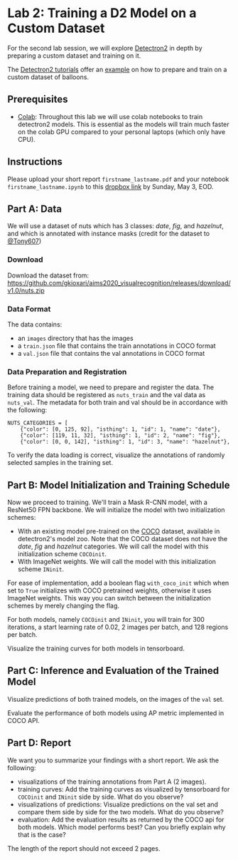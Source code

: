 # Lab 2: Training a D2 Model on a Custom Dataset

For the second lab session, we will explore [Detectron2][d2] in depth by preparing a custom dataset and training on it. 

The [Detectron2 tutorials][d2tut] offer an [example][d2new] on how to prepare and train on a custom dataset of balloons. 

## Prerequisites
* [Colab][colab]: Throughout this lab we will use colab notebooks to train detectron2 models. This is essential as the models will train much faster on the colab GPU compared to your personal laptops (which only have CPU). 

## Instructions
Please upload your short report `firstname_lastname.pdf` and your notebook `firstname_lastname.ipynb` to this [dropbox link][dropbox] by Sunday, May 3, EOD. 

## Part A: Data

We will use a dataset of nuts which has 3 classes: _date_, _fig_, and _hazelnut_, and which is annotated with instance masks (credit for the dataset to [@Tony607](https://github.com/Tony607)) 

### Download
Download the dataset from: https://github.com/gkioxari/aims2020_visualrecognition/releases/download/v1.0/nuts.zip

### Data Format
The data contains:
  * an `images` directory that has the images
  * a `train.json` file that contains the train annotations in COCO format
  * a `val.json` file that contains the val annotations in COCO format

### Data Preparation and Registration
Before training a model, we need to prepare and register the data. The training data should be registered as `nuts_train` and the val data as `nuts_val`. The metadata for both train and val should be in accordance with the following:
```
NUTS_CATEGORIES = [
    {"color": [0, 125, 92], "isthing": 1, "id": 1, "name": "date"},
    {"color": [119, 11, 32], "isthing": 1, "id": 2, "name": "fig"},
    {"color": [0, 0, 142], "isthing": 1, "id": 3, "name": "hazelnut"},
```

To verify the data loading is correct, visualize the annotations of randomly selected samples in the training set. 

## Part B: Model Initialization and Training Schedule

Now we proceed to training. We'll train a Mask R-CNN model, with a ResNet50 FPN backbone. We will initialize the model with two initialization schemes:
  * With an existing model pre-trained on the [COCO][coco] dataset, available in detectron2's model zoo. Note that the COCO dataset does not have the _date_, _fig_ and _hazelnut_ categories. We will call the model with this initialization scheme `COCOinit`.
  * With ImageNet weights. We will call the model with this initialization scheme `INinit`.

For ease of implementation, add a boolean flag `with_coco_init` which when set to `True` initializes with COCO pretrained weights, otherwise it uses ImageNet weights. This way you can switch between the initialization schemes by merely changing the flag.

For both models, namely `COCOinit` and `INinit`, you will train for 300 iterations, a start learning rate of 0.02, 2 images per batch, and 128 regions per batch.

Visualize the training curves for both models in tensorboard. 

## Part C: Inference and Evaluation of the Trained Model

Visualize predictions of both trained models, on the images of the `val` set. 

Evaluate the performance of both models using AP metric implemented in COCO API. 


## Part D: Report

We want you to summarize your findings with a short report. We ask the following:

* visualizations of the training annotations from Part A (2 images).
* training curves: Add the training curves as visualized by tensorboard for `COCOinit` and `INinit` side by side. What do you observe?
* visualizations of predictions: Visualize predictions on the val set and compare them side by side for the two models. What do you observe?
* evaluation: Add the evaluation results as returned by the COCO api for both models. Which model performs best? Can you briefly explain why that is the case?

The length of the report should not exceed 2 pages.

[dropbox]: https://www.dropbox.com/request/jqSY2pQFqodIUCR9RPOZ
[d2]: https://github.com/facebookresearch/detectron2
[d2tut]: https://colab.research.google.com/drive/16jcaJoc6bCFAQ96jDe2HwtXj7BMD_-m5
[d2new]: https://colab.research.google.com/drive/16jcaJoc6bCFAQ96jDe2HwtXj7BMD_-m5#scrollTo=b2bjrfb2LDeo
[nuts]: https://github.com/gkioxari/aims2020_visualrecognition/releases/download/v1.0/nuts.zip
[coco]: http://cocodataset.org/#home
[colab]: https://colab.research.google.com/